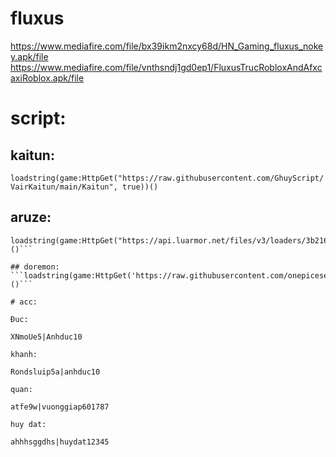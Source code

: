 # fluxus
https://www.mediafire.com/file/bx39ikm2nxcy68d/HN_Gaming_fluxus_nokey.apk/file
https://www.mediafire.com/file/vnthsndj1gd0ep1/FluxusTrucRobloxAndAfxcaxiRoblox.apk/file

# script:
## kaitun:
```loadstring(game:HttpGet("https://raw.githubusercontent.com/GhuyScript/VairKaitun/main/Kaitun", true))()```

## aruze:
```getgenv().Team = "Pirates"
loadstring(game:HttpGet("https://api.luarmor.net/files/v3/loaders/3b2169cf53bc6104dabe8e19562e5cc2.lua"))()```

## doremon:
```loadstring(game:HttpGet('https://raw.githubusercontent.com/onepicesenpai/onepicesenpai/main/onichanokaka'))()```

# acc: 

Ðuc:

XNmoUe5|Anhduc10

khanh:

Rondsluip5a|anhduc10

quan:

atfe9w|vuonggiap601787

huy dat:

ahhhsggdhs|huydat12345
